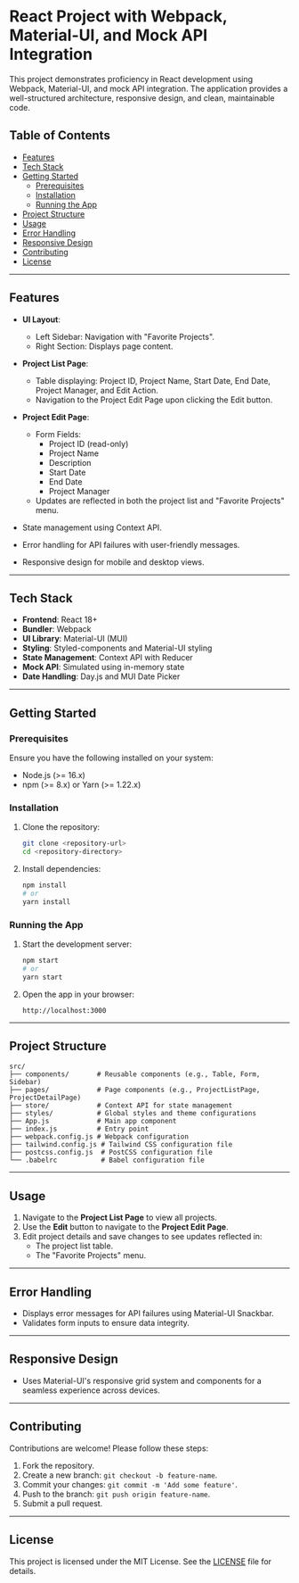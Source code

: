 # React Project with Webpack, Material-UI, and Mock API Integration

This project demonstrates proficiency in React development using Webpack, Material-UI, and mock API integration. The application provides a well-structured architecture, responsive design, and clean, maintainable code.

## Table of Contents

- [Features](#features)
- [Tech Stack](#tech-stack)
- [Getting Started](#getting-started)
  - [Prerequisites](#prerequisites)
  - [Installation](#installation)
  - [Running the App](#running-the-app)
- [Project Structure](#project-structure)
- [Usage](#usage)
- [Error Handling](#error-handling)
- [Responsive Design](#responsive-design)
- [Contributing](#contributing)
- [License](#license)

---

## Features

- **UI Layout**:
  - Left Sidebar: Navigation with "Favorite Projects".
  - Right Section: Displays page content.

- **Project List Page**:
  - Table displaying: Project ID, Project Name, Start Date, End Date, Project Manager, and Edit Action.
  - Navigation to the Project Edit Page upon clicking the Edit button.

- **Project Edit Page**:
  - Form Fields:
    - Project ID (read-only)
    - Project Name
    - Description
    - Start Date
    - End Date
    - Project Manager
  - Updates are reflected in both the project list and "Favorite Projects" menu.

- State management using Context API.
- Error handling for API failures with user-friendly messages.
- Responsive design for mobile and desktop views.

---

## Tech Stack

- **Frontend**: React 18+
- **Bundler**: Webpack
- **UI Library**: Material-UI (MUI)
- **Styling**: Styled-components and Material-UI styling
- **State Management**: Context API with Reducer
- **Mock API**: Simulated using in-memory state
- **Date Handling**: Day.js and MUI Date Picker

---

## Getting Started

### Prerequisites

Ensure you have the following installed on your system:

- Node.js (>= 16.x)
- npm (>= 8.x) or Yarn (>= 1.22.x)

### Installation

1. Clone the repository:

   ```bash
   git clone <repository-url>
   cd <repository-directory>
   ```

2. Install dependencies:

   ```bash
   npm install
   # or
   yarn install
   ```

### Running the App

1. Start the development server:

   ```bash
   npm start
   # or
   yarn start
   ```

2. Open the app in your browser:

   ```
   http://localhost:3000
   ```

---

## Project Structure

```plaintext
src/
├── components/       # Reusable components (e.g., Table, Form, Sidebar)
├── pages/            # Page components (e.g., ProjectListPage, ProjectDetailPage)
├── store/            # Context API for state management
├── styles/           # Global styles and theme configurations
├── App.js            # Main app component
├── index.js          # Entry point
├── webpack.config.js # Webpack configuration
├── tailwind.config.js # Tailwind CSS configuration file
├── postcss.config.js  # PostCSS configuration file
└── .babelrc           # Babel configuration file
```

---

## Usage

1. Navigate to the **Project List Page** to view all projects.
2. Use the **Edit** button to navigate to the **Project Edit Page**.
3. Edit project details and save changes to see updates reflected in:
   - The project list table.
   - The "Favorite Projects" menu.

---

## Error Handling

- Displays error messages for API failures using Material-UI Snackbar.
- Validates form inputs to ensure data integrity.

---

## Responsive Design

- Uses Material-UI's responsive grid system and components for a seamless experience across devices.

---

## Contributing

Contributions are welcome! Please follow these steps:

1. Fork the repository.
2. Create a new branch: `git checkout -b feature-name`.
3. Commit your changes: `git commit -m 'Add some feature'`.
4. Push to the branch: `git push origin feature-name`.
5. Submit a pull request.

---

## License

This project is licensed under the MIT License. See the [LICENSE](LICENSE) file for details.

